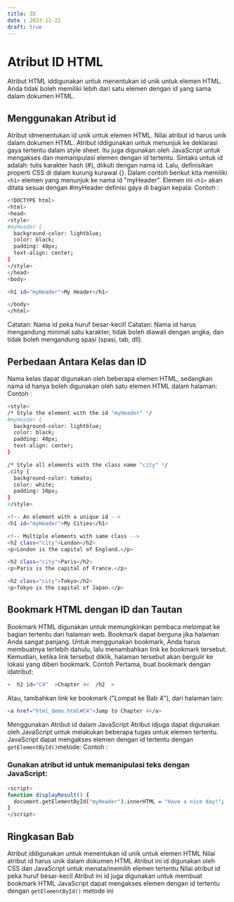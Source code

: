 ```yaml
---
title: ID
date : 2023-11-22
draft: true
---
```


# Atribut ID HTML
Atribut HTML iddigunakan untuk menentukan id unik untuk elemen HTML.
Anda tidak boleh memiliki lebih dari satu elemen dengan id yang sama dalam dokumen HTML.
## Menggunakan Atribut id
Atribut idmenentukan id unik untuk elemen HTML. Nilai atribut id harus unik dalam dokumen HTML.
Atribut iddigunakan untuk menunjuk ke deklarasi gaya tertentu dalam style sheet. Itu juga digunakan oleh JavaScript untuk mengakses dan memanipulasi elemen dengan id tertentu.
Sintaks untuk id adalah: tulis karakter hash (#), diikuti dengan nama id. Lalu, definisikan properti CSS di dalam kurung kurawal {}.
Dalam contoh berikut kita memiliki `<h1>` elemen yang menunjuk ke nama id "myHeader". 
Elemen ini `<h1>` akan ditata sesuai dengan #myHeader definisi gaya di bagian kepala:
Contoh : 
```sh
<!DOCTYPE html>
<html>
<head>
<style>
#myHeader {
  background-color: lightblue;
  color: black;
  padding: 40px;
  text-align: center;
}
</style>
</head>
<body>

<h1 id="myHeader">My Header</h1>

</body>
</html>
```
Catatan: Nama id peka huruf besar-kecil!
Catatan: Nama id harus mengandung minimal satu karakter, tidak boleh diawali dengan angka, dan tidak boleh mengandung spasi (spasi, tab, dll).
## Perbedaan Antara Kelas dan ID
Nama kelas dapat digunakan oleh beberapa elemen HTML, sedangkan nama id hanya boleh digunakan oleh satu elemen HTML dalam halaman:
Contoh : 
```sh
<style>
/* Style the element with the id "myHeader" */
#myHeader {
  background-color: lightblue;
  color: black;
  padding: 40px;
  text-align: center;
}

/* Style all elements with the class name "city" */
.city {
  background-color: tomato;
  color: white;
  padding: 10px;
}
</style>

<!-- An element with a unique id -->
<h1 id="myHeader">My Cities</h1>

<!-- Multiple elements with same class -->
<h2 class="city">London</h2>
<p>London is the capital of England.</p>

<h2 class="city">Paris</h2>
<p>Paris is the capital of France.</p>

<h2 class="city">Tokyo</h2>
<p>Tokyo is the capital of Japan.</p>
```
## Bookmark HTML dengan ID dan Tautan
Bookmark HTML digunakan untuk memungkinkan pembaca melompat ke bagian tertentu dari halaman web.
Bookmark dapat berguna jika halaman Anda sangat panjang.
Untuk menggunakan bookmark, Anda harus membuatnya terlebih dahulu, lalu menambahkan link ke bookmark tersebut.
Kemudian, ketika link tersebut diklik, halaman tersebut akan bergulir ke lokasi yang diberi bookmark.
Contoh
Pertama, buat bookmark dengan idatribut:
```sh
<  h2 id="C4"  >Chapter 4<  /h2  >
```
Atau, tambahkan link ke bookmark ("Lompat ke Bab 4"), dari halaman lain:
```sh
<a href="html_demo.html#C4">Jump to Chapter 4</a>
```
Menggunakan Atribut id dalam JavaScript
Atribut idjuga dapat digunakan oleh JavaScript untuk melakukan beberapa tugas untuk elemen tertentu.
JavaScript dapat mengakses elemen dengan id tertentu dengan `getElementById()`metode:
Contoh : 
### Gunakan atribut id untuk memanipulasi teks dengan JavaScript:
```sh
<script>
function displayResult() {
  document.getElementById("myHeader").innerHTML = "Have a nice day!";
}
</script>
```
## Ringkasan Bab
Atribut iddigunakan untuk menentukan id unik untuk elemen HTML
Nilai atribut id harus unik dalam dokumen HTML
Atribut ini id digunakan oleh CSS dan JavaScript untuk menata/memilih elemen tertentu
Nilai atribut id peka huruf besar-kecil
Atribut ini id juga digunakan untuk membuat bookmark HTML
JavaScript dapat mengakses elemen dengan id tertentu dengan `getElementById()` metode ini

